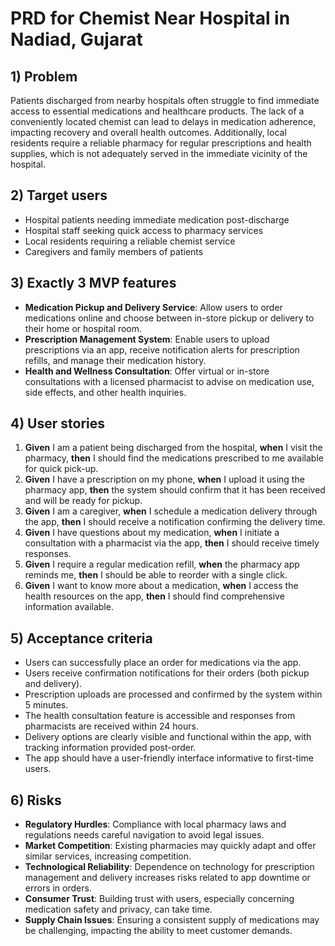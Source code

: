 # PRD for Chemist Near Hospital in Nadiad, Gujarat

## 1) Problem
Patients discharged from nearby hospitals often struggle to find immediate access to essential medications and healthcare products. The lack of a conveniently located chemist can lead to delays in medication adherence, impacting recovery and overall health outcomes. Additionally, local residents require a reliable pharmacy for regular prescriptions and health supplies, which is not adequately served in the immediate vicinity of the hospital.

## 2) Target users
- Hospital patients needing immediate medication post-discharge
- Hospital staff seeking quick access to pharmacy services
- Local residents requiring a reliable chemist service 
- Caregivers and family members of patients

## 3) Exactly 3 MVP features
- **Medication Pickup and Delivery Service**: Allow users to order medications online and choose between in-store pickup or delivery to their home or hospital room.
- **Prescription Management System**: Enable users to upload prescriptions via an app, receive notification alerts for prescription refills, and manage their medication history.
- **Health and Wellness Consultation**: Offer virtual or in-store consultations with a licensed pharmacist to advise on medication use, side effects, and other health inquiries.

## 4) User stories
1. **Given** I am a patient being discharged from the hospital, **when** I visit the pharmacy, **then** I should find the medications prescribed to me available for quick pick-up.
2. **Given** I have a prescription on my phone, **when** I upload it using the pharmacy app, **then** the system should confirm that it has been received and will be ready for pickup.
3. **Given** I am a caregiver, **when** I schedule a medication delivery through the app, **then** I should receive a notification confirming the delivery time.
4. **Given** I have questions about my medication, **when** I initiate a consultation with a pharmacist via the app, **then** I should receive timely responses.
5. **Given** I require a regular medication refill, **when** the pharmacy app reminds me, **then** I should be able to reorder with a single click.
6. **Given** I want to know more about a medication, **when** I access the health resources on the app, **then** I should find comprehensive information available.

## 5) Acceptance criteria
- Users can successfully place an order for medications via the app.
- Users receive confirmation notifications for their orders (both pickup and delivery).
- Prescription uploads are processed and confirmed by the system within 5 minutes.
- The health consultation feature is accessible and responses from pharmacists are received within 24 hours.
- Delivery options are clearly visible and functional within the app, with tracking information provided post-order.
- The app should have a user-friendly interface informative to first-time users.

## 6) Risks
- **Regulatory Hurdles**: Compliance with local pharmacy laws and regulations needs careful navigation to avoid legal issues.
- **Market Competition**: Existing pharmacies may quickly adapt and offer similar services, increasing competition.
- **Technological Reliability**: Dependence on technology for prescription management and delivery increases risks related to app downtime or errors in orders.
- **Consumer Trust**: Building trust with users, especially concerning medication safety and privacy, can take time.
- **Supply Chain Issues**: Ensuring a consistent supply of medications may be challenging, impacting the ability to meet customer demands.
